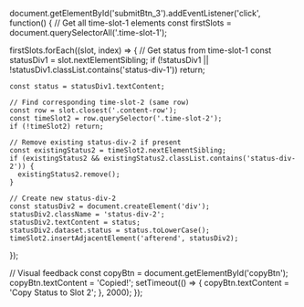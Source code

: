 document.getElementById('submitBtn_3').addEventListener('click', function() {
  // Get all time-slot-1 elements
  const firstSlots = document.querySelectorAll('.time-slot-1');
  
  firstSlots.forEach((slot, index) => {
    // Get status from time-slot-1
    const statusDiv1 = slot.nextElementSibling;
    if (!statusDiv1 || !statusDiv1.classList.contains('status-div-1')) return;
    
    const status = statusDiv1.textContent;
    
    // Find corresponding time-slot-2 (same row)
    const row = slot.closest('.content-row');
    const timeSlot2 = row.querySelector('.time-slot-2');
    if (!timeSlot2) return;
    
    // Remove existing status-div-2 if present
    const existingStatus2 = timeSlot2.nextElementSibling;
    if (existingStatus2 && existingStatus2.classList.contains('status-div-2')) {
      existingStatus2.remove();
    }
    
    // Create new status-div-2
    const statusDiv2 = document.createElement('div');
    statusDiv2.className = 'status-div-2';
    statusDiv2.textContent = status;
    statusDiv2.dataset.status = status.toLowerCase();
    timeSlot2.insertAdjacentElement('afterend', statusDiv2);
  });
  
  // Visual feedback
  const copyBtn = document.getElementById('copyBtn');
  copyBtn.textContent = 'Copied!';
  setTimeout(() => {
    copyBtn.textContent = 'Copy Status to Slot 2';
  }, 2000);
});



